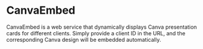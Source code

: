 # CanvaEmbed
CanvaEmbed is a web service that dynamically displays Canva presentation cards for different clients. Simply provide a client ID in the URL, and the corresponding Canva design will be embedded automatically.
